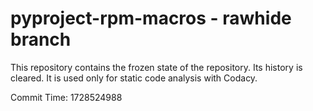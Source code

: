 # pyproject-rpm-macros - rawhide branch

This repository contains the frozen state of the repository.
Its history is cleared. It is used only for static code
analysis with Codacy.

Commit Time: 1728524988